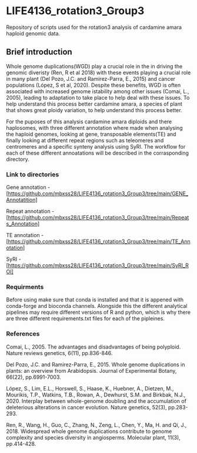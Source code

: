 # LIFE4136_rotation3_Group3
Repository of scripts used for the rotation3 analysis of cardamine amara haploid genomic data.

## Brief introduction 
Whole genome duplications(WGD) play a crucial role in the in driving the genomic diveristy (Ren, R et al 2018) with these events playing a crucial role in many plant (Del Pozo, J.C. and Ramirez-Parra, E., 2015) and cancer populations (López, S et al, 2020). Despite these benefits, WGD is often associated with increased genome istability among other issues (Comai, L., 2005), leading to adaptation to take place to help deal with these issues. To help understand this process better cardamine amara, a species of plant that shows great ploidy variation, to help understand this process better.

For the puposes of this analysis cardamine amara diploids and there haplosomes, with three different annotation where made when analysing the haploid genomes, looking at gene, transposable elements(TE) and finally looking at different repeat regions such as teleomeres and centromeres and a specific synteny analysis using SyRI. The workflow for each of these different annoatations will be described in the corrasponding directory.


### Link to directories
Gene annotation - [https://github.com/mbxss28/LIFE4136_rotation3_Group3/tree/main/GENE_Annotatition]

Repeat annotation - [https://github.com/mbxss28/LIFE4136_rotation3_Group3/tree/main/Repeats_Annotation]

TE annotation - [https://github.com/mbxss28/LIFE4136_rotation3_Group3/tree/main/TE_Annotation]

SyRI - [https://github.com/mbxss28/LIFE4136_rotation3_Group3/tree/main/SyRI_ROI]


### Requirments 
Before using make sure that conda is installed and that it is appened with conda-forge and bioconda channels. Alongside this the different analytical pipelines may require different versions of R and python, which is why there are three different requirements.txt files for each of the pipleines.



### References
Comai, L., 2005. The advantages and disadvantages of being polyploid. Nature reviews genetics, 6(11), pp.836-846.

Del Pozo, J.C. and Ramirez-Parra, E., 2015. Whole genome duplications in plants: an overview from Arabidopsis. Journal of Experimental Botany, 66(22), pp.6991-7003.

López, S., Lim, E.L., Horswell, S., Haase, K., Huebner, A., Dietzen, M., Mourikis, T.P., Watkins, T.B., Rowan, A., Dewhurst, S.M. and Birkbak, N.J., 2020. Interplay between whole-genome doubling and the accumulation of deleterious alterations in cancer evolution. Nature genetics, 52(3), pp.283-293.

Ren, R., Wang, H., Guo, C., Zhang, N., Zeng, L., Chen, Y., Ma, H. and Qi, J., 2018. Widespread whole genome duplications contribute to genome complexity and species diversity in angiosperms. Molecular plant, 11(3), pp.414-428.
